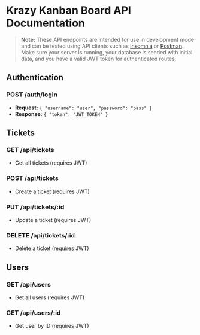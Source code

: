 # Krazy Kanban Board API Documentation

> **Note:**
> These API endpoints are intended for use in development mode and can be tested using API clients such as [Insomnia](https://insomnia.rest/) or [Postman](https://www.postman.com/).
> Make sure your server is running, your database is seeded with initial data, and you have a valid JWT token for authenticated routes.

## Authentication

### POST /auth/login

-   **Request:**
    `{ "username": "user", "password": "pass" }`
-   **Response:**
    `{ "token": "JWT_TOKEN" }`

## Tickets

### GET /api/tickets

-   Get all tickets (requires JWT)

### POST /api/tickets

-   Create a ticket (requires JWT)

### PUT /api/tickets/:id

-   Update a ticket (requires JWT)

### DELETE /api/tickets/:id

-   Delete a ticket (requires JWT)

## Users

### GET /api/users

-   Get all users (requires JWT)

### GET /api/users/:id

-   Get user by ID (requires JWT)
